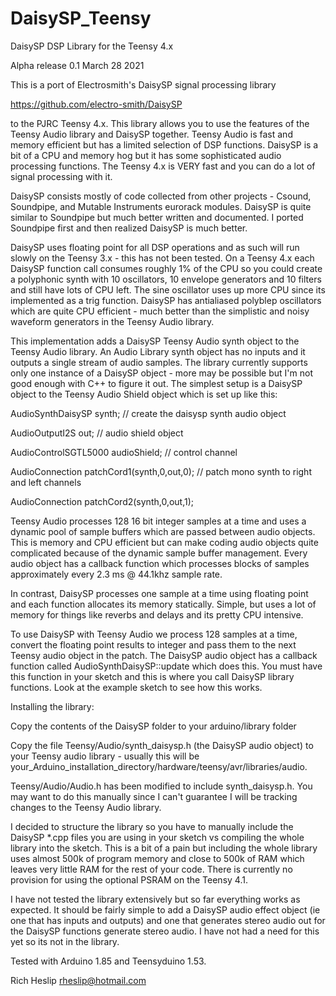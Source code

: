 # DaisySP_Teensy

DaisySP DSP Library for the Teensy 4.x

Alpha release 0.1 March 28 2021
 
This is a port of Electrosmith's DaisySP signal processing library

https://github.com/electro-smith/DaisySP

to the PJRC Teensy 4.x. This library allows you to use the features of the Teensy Audio library and DaisySP together. Teensy Audio is fast and memory efficient but has a limited selection of DSP functions. DaisySP is a bit of a CPU and memory hog but it has some sophisticated audio processing functions. The Teensy 4.x is VERY fast and you can do a lot of signal processing with it.
 
DaisySP consists mostly of code collected from other projects - Csound, Soundpipe, and Mutable Instruments eurorack modules. DaisySP is quite similar to Soundpipe but much better written and documented. I ported Soundpipe first and then realized DaisySP is much better.

DaisySP uses floating point for all DSP operations and as such will run slowly on the Teensy 3.x - this has not been tested. On a Teensy 4.x each DaisySP function call consumes roughly 1% of the CPU so you could create a polyphonic synth with 10 oscillators, 10 envelope generators and 10 filters and still have lots of CPU left. The sine oscillator uses up more CPU since its implemented as a trig function. DaisySP has antialiased polyblep oscillators which are quite CPU efficient - much better than the simplistic and noisy waveform generators in the Teensy Audio library.

This implementation adds a DaisySP Teensy Audio synth object to the Teensy Audio library. An Audio Library synth object has no inputs and it outputs a single stream of audio samples. The library currently supports only one instance of a DaisySP object - more may be possible but I'm not good enough with C++ to figure it out. 
The simplest setup is a DaisySP object to the Teensy Audio Shield object which is set up like this:

AudioSynthDaisySP synth;  // create the daisysp synth audio object

AudioOutputI2S out;   // audio shield object

AudioControlSGTL5000 audioShield;  // control channel

AudioConnection patchCord1(synth,0,out,0);  // patch mono synth to right and left channels

AudioConnection patchCord2(synth,0,out,1);

Teensy Audio processes 128 16 bit integer samples at a time and uses a dynamic pool of sample buffers which are passed between audio objects. This is memory and CPU efficient but can make coding audio objects quite complicated because of the dynamic sample buffer management. Every audio object has a callback function which processes blocks of samples approximately every 2.3 ms @ 44.1khz sample rate.

In contrast, DaisySP processes one sample at a time using floating point and each function allocates its memory statically. Simple, but uses a lot of memory for things like reverbs and delays and its pretty CPU intensive. 

To use DaisySP with Teensy Audio we process 128 samples at a time, convert the floating point results to integer and pass them to the next Teensy audio object in the patch. The DaisySP audio object has a callback function called AudioSynthDaisySP::update which does this. You must have this function in your sketch and this is where you call DaisySP library functions. Look at the example sketch to see how this works.

Installing the library:

Copy the contents of the DaisySP folder to your arduino/library folder

Copy the file Teensy/Audio/synth_daisysp.h (the DaisySP audio object) to your Teensy audio library - usually this will be your_Arduino_installation_directory/hardware/teensy/avr/libraries/audio. 

Teensy/Audio/Audio.h has been modified to include synth_daisysp.h. You may want to do this manually since I can't guarantee I will be tracking changes to the Teensy Audio library.


I decided to structure the library so you have to manually include the DaisySP *.cpp files you are using in your sketch vs compiling the whole library into the sketch. This is a bit of a pain but including the whole library uses almost 500k of program memory and close to 500k of RAM which leaves very little RAM for the rest of your code. There is currently no provision for using the optional PSRAM on the Teensy 4.1.

I have not tested the library extensively but so far everything works as expected. It should be fairly simple to add a DaisySP audio effect object (ie one that has inputs and outputs) and one that generates stereo audio out for the DaisySP functions generate stereo audio. I have not had a need for this yet so its not in the library.

Tested with Arduino 1.85 and Teensyduino 1.53.

Rich Heslip rheslip@hotmail.com




